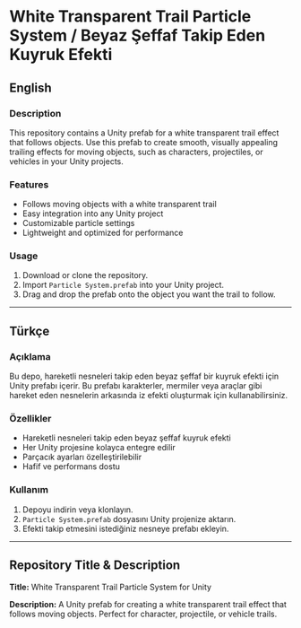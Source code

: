 # White Transparent Trail Particle System / Beyaz Şeffaf Takip Eden Kuyruk Efekti

## English

### Description
This repository contains a Unity prefab for a white transparent trail effect that follows objects. Use this prefab to create smooth, visually appealing trailing effects for moving objects, such as characters, projectiles, or vehicles in your Unity projects.

### Features
- Follows moving objects with a white transparent trail
- Easy integration into any Unity project
- Customizable particle settings
- Lightweight and optimized for performance

### Usage
1. Download or clone the repository.
2. Import `Particle System.prefab` into your Unity project.
3. Drag and drop the prefab onto the object you want the trail to follow.

---

## Türkçe

### Açıklama
Bu depo, hareketli nesneleri takip eden beyaz şeffaf bir kuyruk efekti için Unity prefabı içerir. Bu prefabı karakterler, mermiler veya araçlar gibi hareket eden nesnelerin arkasında iz efekti oluşturmak için kullanabilirsiniz.

### Özellikler
- Hareketli nesneleri takip eden beyaz şeffaf kuyruk efekti
- Her Unity projesine kolayca entegre edilir
- Parçacık ayarları özelleştirilebilir
- Hafif ve performans dostu

### Kullanım
1. Depoyu indirin veya klonlayın.
2. `Particle System.prefab` dosyasını Unity projenize aktarın.
3. Efekti takip etmesini istediğiniz nesneye prefabı ekleyin.

---

## Repository Title & Description

**Title:** White Transparent Trail Particle System for Unity

**Description:** A Unity prefab for creating a white transparent trail effect that follows moving objects. Perfect for character, projectile, or vehicle trails.
